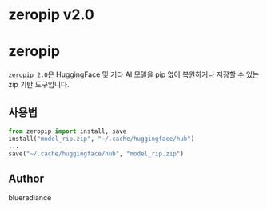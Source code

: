 # zeropip v2.0

# zeropip

`zeropip 2.0`은 HuggingFace 및 기타 AI 모델을 pip 없이 복원하거나 저장할 수 있는 zip 기반 도구입니다.

## 사용법
```python
from zeropip import install, save
install("model_rip.zip", "~/.cache/huggingface/hub")
...
save("~/.cache/huggingface/hub", "model_rip.zip")
```

## Author
blueradiance
